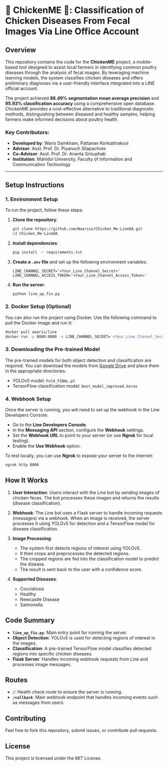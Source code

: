 # 🐔 ChickenME 🐣: Classification of Chicken Diseases From Fecal Images Via Line Office Account

## Overview
This repository contains the code for the **ChickenME** project, a mobile-based tool designed to assist local farmers in identifying common poultry diseases through the analysis of fecal images. By leveraging machine learning models, the system classifies chicken diseases and offers preliminary diagnoses via a user-friendly interface integrated into a LINE official account.

The project achieved **86.49% segmentation mean average precision** and **95.93% classification accuracy** using a comprehensive open database. ChickenME provides a cost-effective alternative to traditional diagnostic methods, distinguishing between diseased and healthy samples, helping farmers make informed decisions about poultry health.

### Key Contributors:
- **Developed by**: Waris Damkham, Pattanan Korkiattrakool
- **Advisor**: Asst. Prof. Dr. Piyanuch Silapachote
- **Co-Advisor**: Asst. Prof. Dr. Ananta Srisuphab
- **Institution**: Mahidol University, Faculty of Information and Communication Technology

---

## Setup Instructions

### 1. Environment Setup
To run the project, follow these steps:

1. **Clone the repository**:
   ```bash
   git clone https://github.com/Waariss/Chicken_Me-LineOA.git
   cd Chicken_Me-LineOA
   ```

2. **Install dependencies**:
   ```bash
   pip install -r requirements.txt
   ```

3. **Create a `.env` file** and set up the following environment variables:
   ```
   LINE_CHANNEL_SECRET='<Your_Line_Channel_Secret>'
   LINE_CHANNEL_ACCESS_TOKEN='<Your_Line_Channel_Access_Token>'
   ```

4. **Run the server**:
   ```bash
   python line_up_fix.py
   ```

### 2. Docker Setup (Optional)
You can also run the project using Docker. Use the following command to pull the Docker image and run it:

```bash
docker pull waaris/line
docker run -p 8000:8000 -e LINE_CHANNEL_SECRET='<Your_Line_Channel_Secret>' -e LINE_CHANNEL_ACCESS_TOKEN='<Your_Line_Channel_Access_Token>' waaris/line:latest
```
### 3. Downloading the Pre-trained Model
The pre-trained models for both object detection and classification are required. You can download the models from [Google Drive](https://drive.google.com/drive/folders/1FlIJu6P79gaXv6O37tYnRBv-afmvCCm-?usp=sharing) and place them in the appropriate directories.

- YOLOv5 model: `Fold_FINAL.pt`
- TensorFlow classification model: `best_model_improved.keras`

### 4. Webhook Setup
Once the server is running, you will need to set up the webhook in the Line Developers Console:

- Go to the **Line Developers Console**.
- In the **Messaging API** section, configure the **Webhook** settings.
- Set the **Webhook URL** to point to your server (or use **Ngrok** for local testing).
- Enable the **Use Webhook** option.

To test locally, you can use **Ngrok** to expose your server to the internet:
```bash
ngrok http 8000
```

## How It Works

1. **User Interaction**: Users interact with the Line bot by sending images of chicken feces. The bot processes these images and returns the results (disease classification).
   
2. **Webhook**: The Line bot uses a Flask server to handle incoming requests (messages) via a webhook. When an image is received, the server processes it using YOLOv5 for detection and a TensorFlow model for disease classification.

3. **Image Processing**:
   - The system first detects regions of interest using YOLOv5.
   - It then crops and preprocesses the detected regions.
   - The cropped regions are fed into the classification model to predict the disease.
   - The result is sent back to the user with a confidence score.

4. **Supported Diseases**:
   - Coccidiosis
   - Healthy
   - Newcastle Disease
   - Salmonella

## Code Summary

- **`line_up_fix.py`**: Main entry point for running the server.
- **Object Detection**: YOLOv5 is used for detecting regions of interest in the images.
- **Classification**: A pre-trained TensorFlow model classifies detected regions into specific chicken diseases.
- **Flask Server**: Handles incoming webhook requests from Line and processes image messages.
  
## Routes

- **`/`**: Health check route to ensure the server is running.
- **`/callback`**: Main webhook endpoint that handles incoming events such as messages from users.
  
## Contributing
Feel free to fork this repository, submit issues, or contribute pull requests.

## License
This project is licensed under the MIT License.
